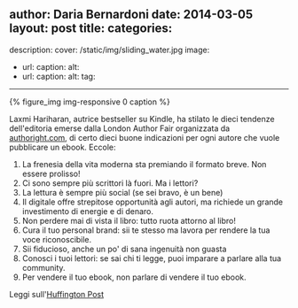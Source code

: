 author: Daria Bernardoni
date: 2014-03-05
layout: post
title: 
categories:
-
description:
cover: /static/img/sliding_water.jpg
image: 
- url:
  caption:
  alt:
- url:
  caption:
  alt:
tag:
---
{% figure_img img-responsive 0 caption %}

Laxmi Hariharan, autrice bestseller su Kindle, ha stilato le dieci tendenze dell'editoria emerse dalla London Author Fair organizzata da [authoright.com](authoright.com), di certo dieci buone indicazioni per ogni autore che vuole pubblicare un ebook. Eccole: 

1. La frenesia della vita moderna sta premiando il formato breve. Non essere prolisso!
2. Ci sono sempre più scrittori là fuori. Ma i lettori?
3. La lettura è sempre più social (se sei bravo, è un bene)
4. Il digitale offre strepitose opportunità agli autori, ma richiede un grande investimento di energie e di denaro.
5. Non perdere mai di vista il libro: tutto ruota attorno al libro!
6. Cura il tuo personal brand: sii te stesso ma lavora per rendere la tua voce riconoscibile.
7. Sii fiducioso, anche un po' di sana ingenuità non guasta
8. Conosci i tuoi lettori: se sai chi ti legge, puoi imparare a parlare alla tua community.
9. Per vendere il tuo ebook, non parlare di vendere il tuo ebook. 

Leggi sull'[Huffington Post](http://www.huffingtonpost.co.uk/londonbombay-return/ten-publishing-trends-an-indie-authors-take_b_4884676.html)


